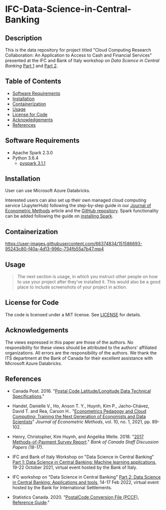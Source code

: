 # IFC-Data-Science-in-Central-Banking

## Description
This is the data repository for project titled "Cloud Computing Research Collaboration: An Application to Access to Cash and Financial Services" presented at the IFC and Bank of Italy workshop on *Data Science in Central Banking* [Part 1](https://www.bis.org/ifc/events/211019_ifc_bdi.htm) and [Part 2](https://www.bis.org/ifc/events/220214_ifc.htm).

## Table of Contents
- [Software Requirements](#Software-Requirements)
- [Installation](#Installation)
- [Containerization](#Containerization)
- [Usage](#Usage)
- [License for Code](#License-for-Code)
- [Acknowledgements](#Acknowledgements)
- [References](#References)

## Software Requirements
- Apache Spark 2.3.0
- Python 3.6.4
  - [pyspark 3.1.1](https://spark.apache.org/docs/latest/api/python/) 

## Installation
User can use Microsoft Azure Databricks.

Interested users can also set up their own managed cloud computing service (JupyterHub) following the step-by-step guide in our [Journal of Econometric Methods](https://doi.org/10.1515/jem-2020-0012) article and the [GitHub repository](https://github.com/atyho/Econometric-Pedagogy-on-the-Cloud). Spark functionality can be added following the guide on [installing Spark](spark_installation.md).

## Containerization
https://user-images.githubusercontent.com/66374834/151586693-95243c80-f40a-4d13-996c-734fb55a7b47.mp4

## Usage
> The next section is usage, in which you instruct other people on how to use your project after they’ve installed it. This would also be a good place to include screenshots of your project in action.

## License for Code
The code is licensed under a MIT license. See [LICENSE](LICENSE) for details.

## Acknowledgements
The views expressed in this paper are those of the authors. No responsibility for these views should be attributed to the authors' affiliated organizations. All errors are the responsibility of the authors. We thank the ITS department at the Bank of Canada for their excellent assistance with Microsoft Azure Databricks. 

## References

- Canada Post. 2016. "[Postal Code Latitude/Longitude Data Technical Specifications](https://www.canadapost-postescanada.ca/cpo/mc/assets/pdf/business/pc_latLong_specs_en.pdf)."

- Handel, Danielle V., Ho, Anson T. Y., Huynh, Kim P., Jacho-Chávez, David T. and Rea, Carson H.. "[Econometrics Pedagogy and Cloud Computing: Training the Next Generation of Economists and Data Scientists](https://doi.org/10.1515/jem-2020-0012)" *Journal of Econometric Methods*, vol. 10, no. 1, 2021, pp. 89-102.

- Henry, Christopher, Kim Huynh, and Angelika Welte. 2018. "[2017 Methods-of-Payment Survey Report](https://www.bankofcanada.ca/2018/12/staff-discussion-paper-2018-17/)." *Bank of Canada Staff Discussion Papers (18-17)*.

- IFC and Bank of Italy Workshop on "Data Science in Central Banking" [Part 1: Data Science in Central Banking: Machine learning applications](https://www.bis.org/ifc/events/211019_ifc_bdi.htm), 19-22 October 2021, virtual event hosted by the Bank of Italy.

- IFC workshop on "Data Science in Central Banking" [Part 2: Data Science in Central Banking: Applications and tools](https://www.bis.org/ifc/events/220214_ifc.htm), 14-17 Feb 2022, virtual event hosted by the Bank for International Settlements.

- Statistics Canada. 2020. "[PostalCode Conversion File (PCCF), Reference Guide](https://www.canadapost-postescanada.ca/cpc/doc/en/marketing/postal-code-conversion-file-reference-guide.pdf)."